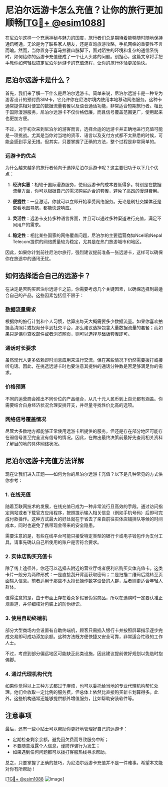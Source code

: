 # 尼泊尔远游卡怎么充值？让你的旅行更加顺畅[[TG💪+ @esim1088](https://t.me/s/esim1088)]

在尼泊尔这样一个充满神秘与魅力的国度，旅行者们总是期待着能够随时随地保持通讯畅通。无论是为了联系家人朋友，还是查询旅游攻略，手机网络的重要性不言而喻。然而，当你置身于喜马拉雅山脉脚下，面对陌生的环境和复杂的通信系统时，如何给你的远游卡充值便成了一个让人头疼的问题。别担心，这篇文章将手把手教你如何轻松搞定尼泊尔远游卡的充值流程，让你的旅行体验更加愉快。

## 尼泊尔远游卡是什么？

首先，我们来了解一下什么是尼泊尔远游卡。简单来说，尼泊尔远游卡是一种专为游客设计的预付费SIM卡，它允许你在尼泊尔境内使用本地移动网络服务。这种卡通常提供相对便宜的数据流量套餐以及语音通话功能，非常适合短期旅行者。相比于国际漫游服务，尼泊尔远游卡不仅价格低廉，而且信号覆盖范围更广，使用起来也更加方便。

不过，对于初次来到尼泊尔的游客而言，选择合适的远游卡并正确地进行充值可能是一项挑战。尤其是当你对当地的货币、语言以及支付方式都不太熟悉的时候，可能会感到手足无措。但其实，只要掌握了正确的方法，整个过程是非常简单的。

### 远游卡的优点

为什么越来越多的旅行者倾向于选择尼泊尔远游卡呢？这主要归功于以下几个优点：

1. **经济实惠**：相较于国际漫游服务，使用远游卡的成本要低得多。特别是在数据流量方面，你可以根据自己的需求购买适合的套餐，避免了高昂的漫游费用。
   
2. **便捷性**：一旦激活，你就可以立即开始享受网络服务。无论是刷社交媒体还是查看地图导航，都能快速响应。

3. **灵活性**：远游卡支持多种语言界面，并且可以通过多种渠道进行充值，满足不同用户的需求。

4. **稳定性**：相比某些国家的网络覆盖问题，尼泊尔的主要运营商如Ncell和Nepal Telecom提供的网络质量较为稳定，尤其是在热门旅游城市和地区。

因此，如果你计划前往尼泊尔旅行，强烈建议提前准备一张远游卡，这样可以确保你在旅途中的通讯无忧。

## 如何选择适合自己的远游卡？

在决定是否购买尼泊尔远游卡之前，你需要考虑几个关键因素，以确保选择到最适合自己的产品。这些因素包括但不限于：

### 数据流量需求

根据你的旅行计划和个人习惯，估算出每天大概需要多少数据流量。如果你喜欢拍摄高清照片或视频分享到社交平台，那么建议选择包含大量数据流量的套餐；而如果只是偶尔查收邮件或者浏览网页，则可以选择基础版套餐即可。

### 通话时长要求

虽然现代人更多依赖即时消息应用来进行交流，但在某些情况下仍然需要拨打或接听电话。因此，在挑选远游卡时也要注意其提供的通话分钟数是否足够满足你的需求。

### 价格预算

不同的运营商会推出不同价位的产品组合，从几十元人民币到上百元都有涵盖。你需要结合自身经济状况合理安排开支，并尽量寻找性价比高的选项。

### 网络信号覆盖情况

尽管大多数地方都能够正常使用远游卡所提供的服务，但还是存在部分地区可能存在弱信号甚至完全没有信号的情况。因此，在做出最终决策前最好先查阅相关资料了解目的地的具体网络状况。

## 尼泊尔远游卡充值方法详解

现在让我们进入正题——如何为你的尼泊尔远游卡充值？以下是几种常见的方式供你参考：

### 1. 在线充值

随着互联网技术的发展，在线充值已成为一种非常流行且高效的手段。通过访问指定网站或者下载官方应用程序，按照提示输入相关信息（例如手机号码）后即可完成付款操作。这种方式最大的好处就在于省去了亲自前往实体店铺排队等候的时间成本，同时也避免了携带现金带来的安全隐患。

需要注意的是，有些在线平台可能只接受特定类型的银行卡或电子钱包作为支付工具，请事先确认自己所使用的账户是否符合要求。

### 2. 实体店购买充值卡

除了线上途径外，你还可以选择去附近的营业厅或者便利店购买实体充值卡。这类卡片一般分为两种形式：一是直接刮开背面获取密码；二是扫描二维码后跳转至页面输入信息。前者适用于那些不太擅长操作数字设备的人群，后者则更适合年轻人群体。

值得注意的是，由于市面上存在着众多假冒伪劣商品，所以在选购时一定要认准正规渠道，并仔细核对包装上的防伪标识。

### 3. 使用自助终端机

部分大型商场内会设置有自助终端机，顾客只需插入银行卡并按照屏幕指示逐步完成交易即可成功添加余额。这种方法既方便快捷又安全可靠，非常适合忙碌的工作人士。

不过，考虑到部分偏远地区可能缺乏此类设施，因此建议提前做好规划以免临时抱佛脚。

### 4. 通过代理机构代充

如果你觉得以上三种方式都过于麻烦，也可以委托给当地的专业代理机构帮忙处理。他们会收取一定比例的服务费，但总体上依然比直接购买新卡划算得多。此外，这些机构通常还能够提供额外增值服务，比如帮助安装软件等。

## 注意事项

最后，还有一些小贴士可以帮助你更好地管理好自己的远游卡：

- 定期检查剩余余额，避免因欠费而导致服务中断；
- 不要随意泄露个人信息，谨防诈骗行为发生；
- 如果遇到任何问题都可以拨打客服热线寻求帮助。

总之，只要掌握了正确的技巧，为尼泊尔远游卡充值并不是一件难事。希望本文能对你有所帮助！

[[TG💪+ @esim1088](https://t.me/s/esim1088) ![Image](https://i.postimg.cc/4NQfJmqS/Snipaste-2025-05-13-00-14-12.png)]